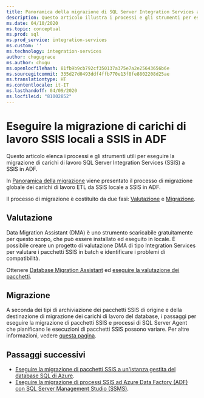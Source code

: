 ```yaml
---
title: Panoramica della migrazione di SQL Server Integration Services ad Azure | Microsoft Docs
description: Questo articolo illustra i processi e gli strumenti per eseguire la migrazione di SQL Server Integration Services ad Azure.
ms.date: 04/10/2020
ms.topic: conceptual
ms.prod: sql
ms.prod_service: integration-services
ms.custom: ''
ms.technology: integration-services
author: chugugrace
ms.author: chugu
ms.openlocfilehash: 81fb9b9cb792cf350137a375e7a2e25643656b6e
ms.sourcegitcommit: 335d27d0493ddf4ffb770e13f8fe8802208d25ae
ms.translationtype: HT
ms.contentlocale: it-IT
ms.lasthandoff: 04/09/2020
ms.locfileid: "81002852"
---
```

# <a name="migrate-on-premises-ssis-workloads-to-ssis-in-adf"></a>Eseguire la migrazione di carichi di lavoro SSIS locali a SSIS in ADF

Questo articolo elenca i processi e gli strumenti utili per eseguire la migrazione di carichi di lavoro SQL Server Integration Services (SSIS) a SSIS in ADF.

In [Panoramica della migrazione](https://docs.microsoft.com/azure/data-factory/scenario-ssis-migration-overview) viene presentato il processo di migrazione globale dei carichi di lavoro ETL da SSIS locale a SSIS in ADF.

Il processo di migrazione è costituito da due fasi: [Valutazione](https://docs.microsoft.com/azure/data-factory/scenario-ssis-migration-overview#assessment) e [Migrazione](https://docs.microsoft.com/azure/data-factory/scenario-ssis-migration-overview#migration).

## <a name="assessment"></a>Valutazione

Data Migration Assistant (DMA) è uno strumento scaricabile gratuitamente per questo scopo, che può essere installato ed eseguito in locale. È possibile creare un progetto di valutazione DMA di tipo Integration Services per valutare i pacchetti SSIS in batch e identificare i problemi di compatibilità.

Ottenere [Database Migration Assistant](https://docs.microsoft.com/sql/dma/dma-overview) ed [eseguire la valutazione dei pacchetti](https://docs.microsoft.com/sql/dma/dma-assess-ssis).

## <a name="migration"></a>Migrazione

A seconda dei tipi di archiviazione dei pacchetti SSIS di origine e della destinazione di migrazione dei carichi di lavoro del database, i passaggi per eseguire la migrazione di pacchetti SSIS e processi di SQL Server Agent che pianificano le esecuzioni di pacchetti SSIS possono variare. Per altre informazioni, vedere [questa pagina](https://docs.microsoft.com/azure/data-factory/scenario-ssis-migration-overview#migration).

## <a name="next-steps"></a>Passaggi successivi

- [Eseguire la migrazione di pacchetti SSIS a un'istanza gestita del database SQL di Azure](https://docs.microsoft.com/azure/dms/how-to-migrate-ssis-packages-managed-instance).
- [Eseguire la migrazione di processi SSIS ad Azure Data Factory (ADF) con SQL Server Management Studio (SSMS)](https://docs.microsoft.com/azure/data-factory/how-to-migrate-ssis-job-ssms).
